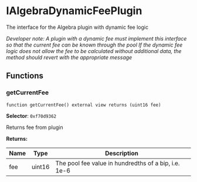 

# IAlgebraDynamicFeePlugin


The interface for the Algebra plugin with dynamic fee logic



*Developer note: A plugin with a dynamic fee must implement this interface so that the current fee can be known through the pool
If the dynamic fee logic does not allow the fee to be calculated without additional data, the method should revert with the appropriate message*


## Functions
### getCurrentFee

```solidity
function getCurrentFee() external view returns (uint16 fee)
```
**Selector**: `0xf70d9362`

Returns fee from plugin

**Returns:**

| Name | Type | Description |
| ---- | ---- | ----------- |
| fee | uint16 | The pool fee value in hundredths of a bip, i.e. 1e-6 |


